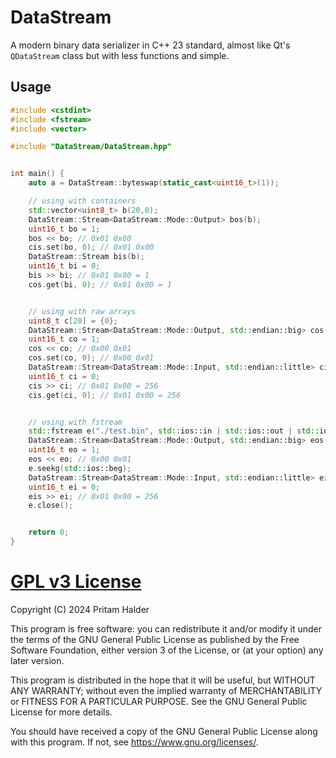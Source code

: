 # DataStream

A modern binary data serializer in C++ 23 standard, almost like Qt's `QDataStream` class but with less functions and simple.

## Usage

```cpp
#include <cstdint>
#include <fstream>
#include <vector>

#include "DataStream/DataStream.hpp"


int main() {
    auto a = DataStream::byteswap(static_cast<uint16_t>(1));

    // using with containers
    std::vector<uint8_t> b(20,0);
    DataStream::Stream<DataStream::Mode::Output> bos(b);
    uint16_t bo = 1;
    bos << bo; // 0x01 0x00
    cis.set(bo, 0); // 0x01 0x00
    DataStream::Stream bis(b);
    uint16_t bi = 0;
    bis >> bi; // 0x01 0x00 = 1
    cos.get(bi, 0); // 0x01 0x00 = 1


    // using with raw arrays
    uint8_t c[20] = {0};
    DataStream::Stream<DataStream::Mode::Output, std::endian::big> cos(c);
    uint16_t co = 1;
    cos << co; // 0x00 0x01
    cos.set(co, 0); // 0x00 0x01
    DataStream::Stream<DataStream::Mode::Input, std::endian::little> cis(c);
    uint16_t ci = 0;
    cis >> ci; // 0x01 0x00 = 256
    cis.get(ci, 0); // 0x01 0x00 = 256


    // using with fstream
    std::fstream e("./test.bin", std::ios::in | std::ios::out | std::ios::trunc | std::ios::binary);
    DataStream::Stream<DataStream::Mode::Output, std::endian::big> eos(e);
    uint16_t eo = 1;
    eos << eo; // 0x00 0x01
    e.seekg(std::ios::beg);
    DataStream::Stream<DataStream::Mode::Input, std::endian::little> eis(e);
    uint16_t ei = 0;
    eis >> ei; // 0x01 0x00 = 256
    e.close();


    return 0;
}
```

# [GPL v3 License](./LICENSE)

Copyright (C) 2024 Pritam Halder

This program is free software: you can redistribute it and/or modify it under the terms of the
GNU General Public License as published by the Free Software Foundation, either version 3 of the
License, or (at your option) any later version.

This program is distributed in the hope that it will be useful, but WITHOUT ANY WARRANTY;
without even the implied warranty of MERCHANTABILITY or FITNESS FOR A PARTICULAR PURPOSE.
See the GNU General Public License for more details.

You should have received a copy of the GNU General Public License along with this program.
If not, see <https://www.gnu.org/licenses/>.
